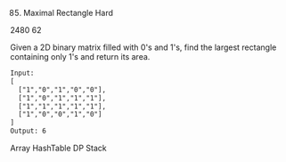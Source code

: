 85. Maximal Rectangle
Hard

2480
62

Given a 2D binary matrix filled with 0's and 1's, find the largest rectangle containing only 1's and return its area.

```html
Input:
[
  ["1","0","1","0","0"],
  ["1","0","1","1","1"],
  ["1","1","1","1","1"],
  ["1","0","0","1","0"]
]
Output: 6
```

Array
HashTable
DP
Stack